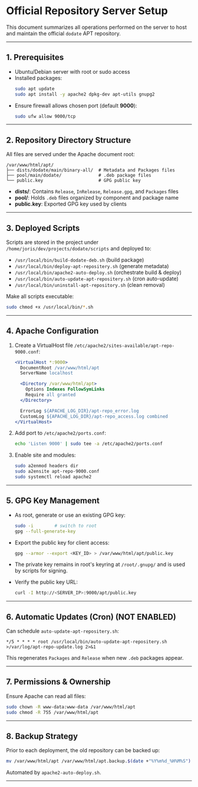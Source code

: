 # Official Repository Server Setup

This document summarizes all operations performed on the server to host and maintain the official `dodate` APT repository.

---

## 1. Prerequisites

- Ubuntu/Debian server with root or sudo access
- Installed packages:
  ```bash
  sudo apt update
  sudo apt install -y apache2 dpkg-dev apt-utils gnupg2
  ```
- Ensure firewall allows chosen port (default **9000**):
  ```bash
  sudo ufw allow 9000/tcp
  ```

---

## 2. Repository Directory Structure

All files are served under the Apache document root:

```
/var/www/html/apt/
├── dists/dodate/main/binary-all/  # Metadata and Packages files
├── pool/main/dodate/              # .deb package files
└── public.key                     # GPG public key
```

- **dists/**: Contains `Release`, `InRelease`, `Release.gpg`, and `Packages` files
- **pool/**: Holds `.deb` files organized by component and package name
- **public.key**: Exported GPG key used by clients

---

## 3. Deployed Scripts

Scripts are stored in the project under `/home/joris/dev/projects/dodate/scripts` and deployed to:

- `/usr/local/bin/build-dodate-deb.sh` (build package)
- `/usr/local/bin/deploy-apt-repositery.sh` (generate metadata)
- `/usr/local/bin/apache2-auto-deploy.sh` (orchestrate build & deploy)
- `/usr/local/bin/auto-update-apt-repositery.sh` (cron auto-update)
- `/usr/local/bin/uninstall-apt-repository.sh` (clean removal)

Make all scripts executable:

```bash
sudo chmod +x /usr/local/bin/*.sh
```

---

## 4. Apache Configuration

1. Create a VirtualHost file `/etc/apache2/sites-available/apt-repo-9000.conf`:

   ```apache
   <VirtualHost *:9000>
     DocumentRoot /var/www/html/apt
     ServerName localhost

     <Directory /var/www/html/apt>
       Options Indexes FollowSymLinks
       Require all granted
     </Directory>

     ErrorLog ${APACHE_LOG_DIR}/apt-repo_error.log
     CustomLog ${APACHE_LOG_DIR}/apt-repo_access.log combined
   </VirtualHost>
   ```

2. Add port to `/etc/apache2/ports.conf`:
   ```bash
   echo 'Listen 9000' | sudo tee -a /etc/apache2/ports.conf
   ```
3. Enable site and modules:
   ```bash
   sudo a2enmod headers dir
   sudo a2ensite apt-repo-9000.conf
   sudo systemctl reload apache2
   ```

---

## 5. GPG Key Management

- As root, generate or use an existing GPG key:

  ```bash
  sudo -i        # switch to root
  gpg --full-generate-key
  ```

- Export the public key for client access:

  ```bash
  gpg --armor --export <KEY_ID> > /var/www/html/apt/public.key
  ```

- The private key remains in root's keyring at `/root/.gnupg/` and is used by scripts for signing.

- Verify the public key URL:
  ```bash
  curl -I http://<SERVER_IP>:9000/apt/public.key
  ```

---

## 6. Automatic Updates (Cron) (NOT ENABLED)

Can schedule `auto-update-apt-repositery.sh`:

```cron
*/5 * * * * root /usr/local/bin/auto-update-apt-repositery.sh >/var/log/apt-repo-update.log 2>&1
```

This regenerates `Packages` and `Release` when new `.deb` packages appear.

---

## 7. Permissions & Ownership

Ensure Apache can read all files:

```bash
sudo chown -R www-data:www-data /var/www/html/apt
sudo chmod -R 755 /var/www/html/apt
```

---

## 8. Backup Strategy

Prior to each deployment, the old repository can be backed up:

```bash
mv /var/www/html/apt /var/www/html/apt.backup.$(date +"%Y%m%d_%H%M%S")
```

Automated by `apache2-auto-deploy.sh`.

---

